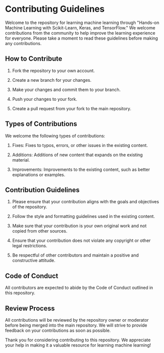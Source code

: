 # Contributing Guidelines

Welcome to the repository for learning machine learning through "Hands-on Machine Learning with Scikit-Learn, Keras, and TensorFlow." We welcome contributions from the community to help improve the learning experience for everyone. Please take a moment to read these guidelines before making any contributions.

## How to Contribute

1. Fork the repository to your own account.

2. Create a new branch for your changes.

3. Make your changes and commit them to your branch.

4. Push your changes to your fork.

5. Create a pull request from your fork to the main repository.

## Types of Contributions

We welcome the following types of contributions:

1. Fixes: Fixes to typos, errors, or other issues in the existing content.

2. Additions: Additions of new content that expands on the existing material.

3. Improvements: Improvements to the existing content, such as better explanations or examples.

## Contribution Guidelines

1. Please ensure that your contribution aligns with the goals and objectives of the repository.

2. Follow the style and formatting guidelines used in the existing content.

3. Make sure that your contribution is your own original work and not copied from other sources.

4. Ensure that your contribution does not violate any copyright or other legal restrictions.

5. Be respectful of other contributors and maintain a positive and constructive attitude.

## Code of Conduct

All contributors are expected to abide by the Code of Conduct outlined in this repository.

## Review Process

All contributions will be reviewed by the repository owner or moderator before being merged into the main repository. We will strive to provide feedback on your contributions as soon as possible.

Thank you for considering contributing to this repository. We appreciate your help in making it a valuable resource for learning machine learning!
